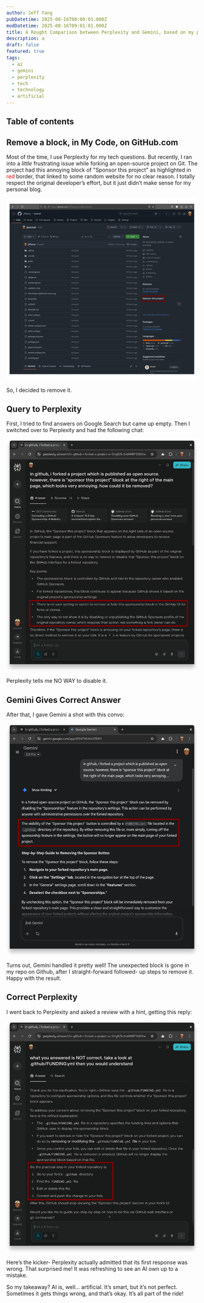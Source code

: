 ```yaml
---
author: Jeff Yang
pubDatetime: 2025-08-16T00:00:01.000Z
modDatetime: 2025-08-16T09:01:01.000Z
title: A Rought Comparison between Perplexity and Gemini, based on my personal experience
description: a
draft: false
featured: true
tags:
  - ai
  - gemini
  - perplexity
  - tech
  - technology
  - artificial
---
```


## Table of contents

## Remove a block, in My Code, on GitHub.com

Most of the time, I use Perplexity for my tech questions. But recently, I ran into a _little_ frustrating issue while forking an open-source project on Git. The project had this annoying block of "Sponsor this project" as highlighted in <font color=red>red</font> border, that linked to some random website for no clear reason. I totally respect the original developer’s effort, but it just didn’t make sense for my personal blog. 

![](../../../assets/images/250816_sponsorFunding_github.png)

So, I decided to remove it.

## Query to Perplexity

First, I tried to find answers on Google Search but came up empty. Then I switched over to Perplexity and had the following chat:


![](../../../assets/images/250816_perplexity_response0_stroked.png)

Perplexity tells me NO WAY to disable it.

## Gemini Gives Correct Answer

After that, I gave Gemini a shot with this convo:

![](../../../assets/images/250816_geminiResponse_stroked.png)

Turns out, Gemini handled it pretty well! The unexpected block is gone in my repo on Github, after I straight-forward followed- up steps to remove it. Happy with the result. 

## Correct Perplexity

I went back to Perplexity and asked a review with a hint, getting this reply:

![](../../../assets/images/250816_perplexity_response1_stroked.png)

Here’s the kicker- Perplexity actually admitted that its first response was wrong. That surprised me! It was refreshing to see an AI own up to a mistake.

So my takeaway? AI is, well… artificial. It’s smart, but it’s not perfect. Sometimes it gets things wrong, and that’s okay. It’s all part of the ride!


